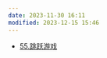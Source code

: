```yaml
---
date: 2023-11-30 16:11
modified: 2023-12-15 15:46
---
```

- [55.跳跃游戏](https://leetcode.cn/problems/jump-game/)
